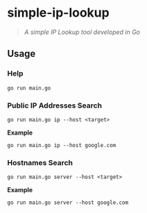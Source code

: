 # simple-ip-lookup

> _A simple IP Lookup tool developed in Go_

## Usage

### Help

```
go run main.go
```

### Public IP Addresses Search

```
go run main.go ip --host <target>
```

**Example** <br>
```
go run main.go ip --host google.com
```

### Hostnames Search

```
go run main.go server --host <target>
```

**Example** <br>
```
go run main.go server --host google.com
```
